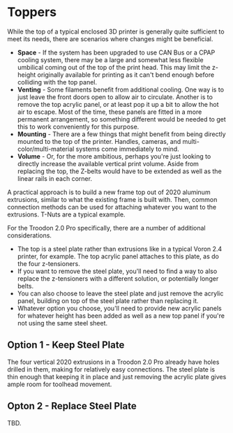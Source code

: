 # Toppers
While the top of a typical enclosed 3D printer is generally quite sufficient to meet its needs, there are scenarios where changes might be beneficial. 

- **Space** - If the system has been upgraded to use CAN Bus or a CPAP cooling system, there may be a large and somewhat less flexible umbilical coming out of the top of the print head.
           This may limit the z-height originally available for printing as it can't bend enough before colliding with the top panel.
- **Venting** - Some filaments benefit from additional cooling. One way is to just leave the front doors open to allow air to circulate. Another is to remove the top acrylic panel, or at least pop it up a bit to allow the hot air to escape.
          Most of the time, these panels are fitted in a more permanent arrangement, so something different would be needed to get this to work conveniently for this purpose.
- **Mounting** - There are a few things that might benefit from being directly mounted to the top of the printer. Handles, cameras, and multi-color/multi-material systems come immediately to mind.
- **Volume** - Or, for the more ambitious, perhaps you're just looking to directly increase the available vertical print volume. Aside from replacing the top, the Z-belts would have to be extended as well as the linear rails in each corner.

A practical approach is to build a new frame top out of 2020 aluminum extrusions, similar to what the existing frame is built with. Then, common connection methods can be used for attaching whatever you want to the extrusions. T-Nuts are a typical example.

For the Troodon 2.0 Pro specifically, there are a number of additional considerations.
- The top is a steel plate rather than extrusions like in a typical Voron 2.4 printer, for example. The top acrylic panel attaches to this plate, as do the four z-tensioners.
- If you want to remove the steel plate, you'll need to find a way to also replace the z-tensioners with a different solution, or potentially longer belts.
- You can also choose to leave the steel plate and just remove the acrylic panel, building on top of the steel plate rather than replacing it.
- Whatever option you choose, you'll need to provide new acrylic panels for whatever height has been added as well as a new top panel if you're not using the same steel sheet.

## Option 1 - Keep Steel Plate
The four vertical 2020 extrusions in a Troodon 2.0 Pro already have holes drilled in them, making for relatively easy connections. The steel plate is thin enough that keeping it in place and just removing the acrylic plate gives ample room for toolhead movement.

## Opton 2 - Replace Steel Plate
TBD.
